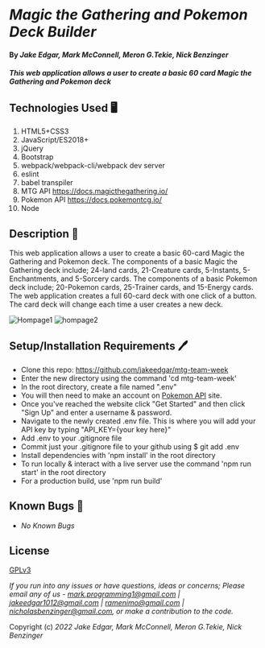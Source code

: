 # _Magic the Gathering and Pokemon Deck Builder_

#### By _**Jake Edgar, Mark McConnell, Meron G.Tekie, Nick Benzinger**_

#### _This web application allows a user to create a basic 60 card Magic the Gathering and Pokemon deck_

## Technologies Used 🖥️

1. HTML5+CSS3
2. JavaScript/ES2018+
3. jQuery
4. Bootstrap
5. webpack/webpack-cli/webpack dev server
6. eslint
7. babel transpiler
8. MTG API https://docs.magicthegathering.io/
9. Pokemon API https://docs.pokemontcg.io/
10. Node

## Description 📖
This web application allows a user to create a basic 60-card Magic the Gathering and Pokemon deck. The components of a basic Magic the Gathering deck include; 24-land cards, 21-Creature cards, 5-Instants, 5-Enchantments, and 5-Sorcery cards. The components of a basic Pokemon deck include; 20-Pokemon cards, 25-Trainer cards, and 15-Energy cards. The web application creates a full 60-card deck with one click of a button. The card deck will change each time a user creates a new deck. 

![Hompage1](https://user-images.githubusercontent.com/101524368/170917833-556e962a-182c-4ab4-95a5-9c06c9897a34.jpg)
![hompage2](https://user-images.githubusercontent.com/101524368/170917840-3317647f-3fe1-41a4-bb7d-89c62d1fe776.jpg)

## Setup/Installation Requirements 🖊️

* Clone this repo: https://github.com/jakeedgar/mtg-team-week
* Enter the new directory using the command 'cd mtg-team-week'
* In the root directory, create a file named ".env"
* You will then need to make an account on [Pokemon API](https://dev.pokemontcg.io/) site.
* Once you've reached the website click "Get Started" and then click "Sign Up" and enter a username & password. 
* Navigate to the newly created .env file. This is where you will add your API key by typing "API_KEY={your key here}"
* Add .env to your .gitignore file
* Commit just your .gitignore file to your github using  $ git add .env
* Install dependencies with 'npm install' in the root directory
* To run locally & interact with a live server use the command 'npm run start' in the root directory
* For a production build, use 'npm run build'

## Known Bugs 🐛

* _No Known Bugs_

## License

[GPLv3](https://www.gnu.org/licenses/gpl-3.0.en.html)

_If you run into any issues or have questions, ideas or concerns;  Please email any of us - mark.programming1@gmail.com | jakeedgar1012@gmail.com | ramenimo@gmail.com | nicholasbenzinger@gmail.com, or make a contribution to the code._

Copyright (c) _2022_ _Jake Edgar, Mark McConnell, Meron G.Tekie, Nick Benzinger_

